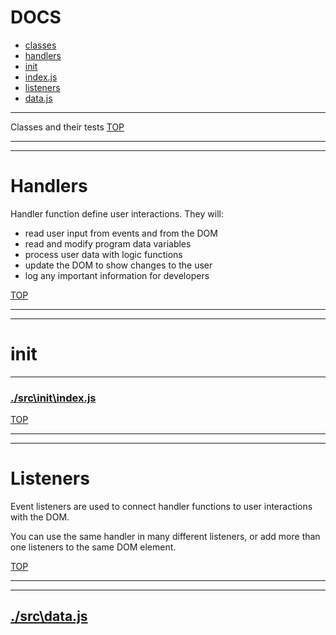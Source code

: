 <!-- BEGIN TITLE -->

# DOCS

<!-- END TITLE -->

<!-- BEGIN TOC -->

- [classes](#classes)
- [handlers](#handlers)
- [init](#init)
- [index.js](#src\init\indexjs)
- [listeners](#listeners)
- [data.js](#src\datajs)

<!-- END TOC -->

<!-- BEGIN DOCS -->

---

Classes and their tests
[TOP](#DOCS)

---

---

# Handlers

Handler function define user interactions. They will:

- read user input from events and from the DOM
- read and modify program data variables
- process user data with logic functions
- update the DOM to show changes to the user
- log any important information for developers

[TOP](#DOCS)

---

---

# init

---

### [./src\init\index.js](./src\init\index.js?study)

[TOP](#DOCS)

---

---

# Listeners

Event listeners are used to connect handler functions to user interactions with the DOM.

You can use the same handler in many different listeners, or add more than one listeners to the same DOM element.

[TOP](#DOCS)

---

---

## [./src\data.js](./src\data.js?study)

<!-- END DOCS -->
